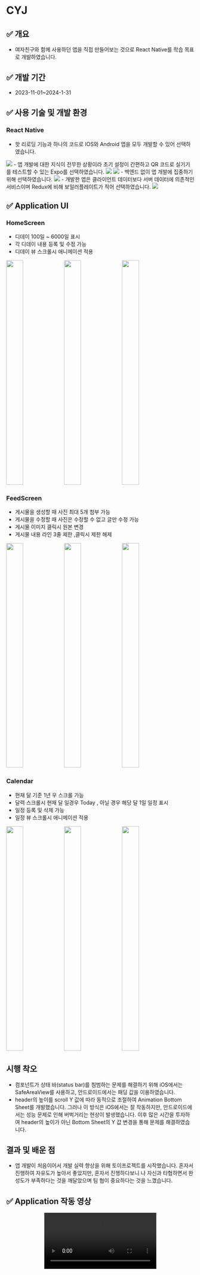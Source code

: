# CYJ
## ✅ 개요
- 여자친구와 함께 사용하던 앱을 직접 만들어보는 것으로 React Native를 학습 목표로 개발하였습니다.
  
## ✅ 개발 기간
- 2023-11-01~2024-1-31
## ✅ 사용 기술 및 개발 환경

### React Native
- 핫 리로딩 기능과 하나의 코드로 IOS와 Android 앱을 모두 개발할 수 있어 선택하였습니다.

<img  src ="https://img.shields.io/badge/expo-000020.svg?&style=for-the-badge&logo=expo&logoColor=white"/>
- 앱 개발에 대한 지식이 전무한 상황이라 초기 설정이 간편하고 QR 코드로 실기기를 테스트할 수 있는 Expo를 선택하였습니다.
  
<img  src ="https://img.shields.io/badge/typescript-3178C6.svg?&style=for-the-badge&logo=typescript&logoColor=white"/>

<img  src ="https://img.shields.io/badge/firebase-FFCA28.svg?&style=for-the-badge&logo=firebase&logoColor=white"/>
- 백엔드 없이 앱 개발에 집중하기위해 선택하였습니다.
  
<img  src ="https://img.shields.io/badge/reactquery-FF4154.svg?&style=for-the-badge&logo=reactquery&logoColor=white"/>
- 개발한 앱은 클라이언트 데이터보다 서버 데이터에 의존적인 서비스이며 Redux에 비해 보일러플레이트가 적어 선택하였습니다.
  
<img  src ="https://img.shields.io/badge/visualstudiocode-007ACC.svg?&style=for-the-badge&logo=visualstudiocode&logoColor=white"/>


## ✅ Application UI
### HomeScreen
- 디데이 100일 ~ 6000일 표시
- 각 디데이 내용 등록 및 수정 가능
- 디데이 뷰 스크롤시 애니메이션 적용
<img src="https://github.com/parkcham/c-yj/assets/108769833/3bf58e0a-2412-4bb3-a269-3fd3c15eea24" width ="30%" height ="600"/>
<img src="https://github.com/parkcham/c-yj/assets/108769833/043c08b7-16e0-4c08-a5e0-6f61b5a6a912" width ="30%" height ="600"/>
<img src="https://github.com/parkcham/c-yj/assets/108769833/bc917f21-3413-4db1-9a4c-b785c7f3342a" width ="30%" height ="600"/>

### FeedScreen
- 게시물을 생성할 때 사진 최대 5개 첨부 가능
- 게시물을 수정할 때 사진은 수정할 수 없고 글만 수정 가능
- 게시물 이미지 클릭시 원본 변경
- 게시물 내용 라인 3줄 제한 ,클릭시 제한 해제
<img src="https://github.com/parkcham/c-yj/assets/108769833/4475adb5-f406-4448-903e-06f9623fd86c" width ="30%" height ="600"/>
<img src="https://github.com/parkcham/c-yj/assets/108769833/b9d24850-0be5-47e1-920b-6f95a3353755" width ="30%" height ="600"/>
<img src="https://github.com/parkcham/c-yj/assets/108769833/8a28d27e-ee45-479f-994f-a85bb7bf6afa" width ="30%" height ="600"/>

### Calendar
- 현재 달 기준 1년 우 스크롤 가능
- 달력 스크롤시 현재 달 일경우 Today , 아닐 경우 해당 달 1일 일정 표시
- 일정 등록 및 삭제 가능
- 일정 뷰 스크롤시 애니메이션 적용

<img src="https://github.com/parkcham/c-yj/assets/108769833/b8a1c306-e63b-4787-833d-c92cb2e8eccd" width ="30%" height ="600"/>
<img src="https://github.com/parkcham/c-yj/assets/108769833/ece40386-c6f3-4b37-9f5a-dc530b943f96" width ="30%" height ="600"/>
<img src="https://github.com/parkcham/c-yj/assets/108769833/3a184ca2-55ea-4463-87ca-c5fdada02f96" width ="30%" height ="600"/>

## 시행 착오
- 컴포넌트가 상태 바(status bar)를 침범하는 문제를 해결하기 위해 iOS에서는 SafeAreaView를 사용하고, 안드로이드에서는 패딩 값을 이용하였습니다.
- header의 높이를 scroll Y 값에 따라 동적으로 조절하여 Animation Bottom Sheet를 개발했습니다. 그러나 이 방식은 iOS에서는 잘 작동하지만, 안드로이드에서는 성능 문제로 인해 버벅거리는 현상이 발생했습니다. 이후 많은 시간을 투자하여 header의 높이가 아닌 Bottom Sheet의 Y 값 변경을 통해 문제를 해결하였습니다.

## 결과 및 배운 점
- 앱 개발이 처음이어서 개발 실력 향상을 위해 토이프로젝트를 시작했습니다. 혼자서 진행하여 자유도가 높아서 좋았지만, 혼자서 진행하다보니 나 자신과 타협하면서 완성도가 부족하다는 것을 깨달았으며 팀 협이 중요하다는 것을 느꼈습니다.
## ✅ Application 작동 영상

<div align="center" padding=10>

<div align="center" border="0">
 <kbd>
<video border="0" src="https://github.com/parkcham/c-yj/assets/108769833/55d3c6af-11ff-4446-9df3-6362ce8b5d40"/>
</kbd>
</div>
